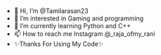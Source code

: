- 👋 Hi, I’m @Tamilarasan23
- 👀 I’m interested in Gaming and programming
- 🌱 I’m currently learning Python and C++
- 📫 How to reach me Instagram @_raja_ofmy_rani
- ✨Thanks For Using My Code✨

<!---
Tamilarasan is a ✨ special ✨ repository because its `README.md` (this file) appears on your GitHub profile.
You can click the Preview link to take a look at your changes.
--->

